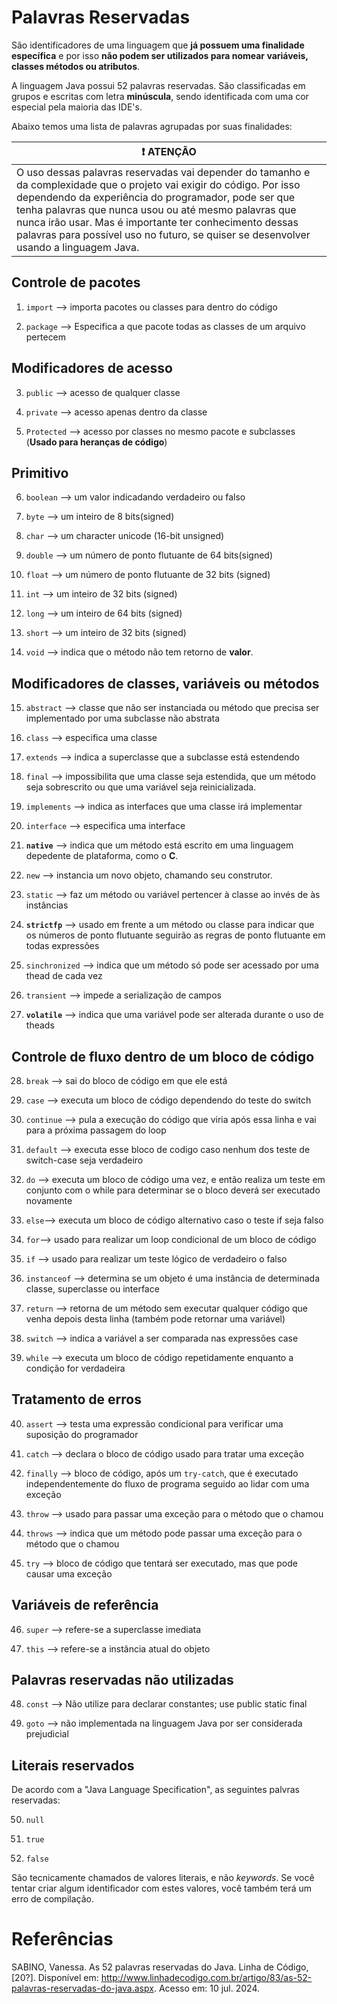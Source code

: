 # Palavras Reservadas
São identificadores de uma linguagem que **já possuem uma finalidade específica** e por isso **não podem ser utilizados para nomear variáveis, classes métodos ou atributos**.

A linguagem Java possui 52 palavras reservadas. São classificadas em grupos e escritas com letra **minúscula**, sendo identificada com uma cor especial pela maioria das IDE's.

Abaixo temos uma lista de palavras agrupadas por suas finalidades:

|❗ ATENÇÃO|
|---|
|O uso dessas palavras reservadas vai depender do tamanho e da complexidade que o projeto vai exigir do código. Por isso dependendo da experiência do programador, pode ser que tenha palavras que nunca usou ou até mesmo palavras que nunca irão usar. Mas é importante ter conhecimento dessas palavras para possível uso no futuro, se quiser se desenvolver usando a linguagem Java.|

## Controle de pacotes
1. ``import`` --> importa pacotes ou classes para dentro do código

2. ``package`` --> Especifica a que pacote todas as classes de um arquivo pertecem

## Modificadores de acesso
3. ``public`` --> acesso de qualquer classe

4. ``private`` --> acesso apenas dentro da classe

5. ``Protected`` --> acesso por classes no mesmo pacote e subclasses (**Usado para heranças de código**) 

## Primitivo

6. ``boolean`` --> um valor indicadando verdadeiro ou falso

7. ``byte`` -->  um inteiro de 8 bits(signed)

8. ``char`` --> um character unicode (16-bit unsigned)

9. ``double`` --> um número de ponto flutuante de 64 bits(signed)

10. ``float`` --> um número de ponto flutuante de 32 bits (signed)

11. ``int`` --> um inteiro de 32 bits (signed)

12. ``long`` --> um inteiro de 64 bits (signed)

13. ``short`` --> um inteiro de 32 bits (signed)

14. ``void`` --> indica que o método não tem retorno de **valor**.

## Modificadores de classes, variáveis ou métodos

15. ``abstract`` --> classe que não ser instanciada ou método que precisa ser implementado por uma subclasse não abstrata

16. ``class`` --> especifica uma classe

17. ``extends`` --> indica a superclasse que a subclasse está estendendo

18. ``final`` --> impossibilita que uma classe seja estendida, que um método seja sobrescrito ou que uma variável seja reinicializada.

19. ``implements`` --> indica as interfaces que uma classe irá implementar

20. ``interface`` --> especifica uma interface

21. **``native``** --> indica que um método está escrito em uma linguagem depedente de plataforma, como o **C**.

22. ``new`` --> instancia um novo objeto, chamando seu construtor.

23. ``static`` --> faz um método ou variável pertencer à classe ao invés de às instâncias

24. **``strictfp``** --> usado em frente a um método ou classe para indicar que os números de ponto flutuante seguirão as regras de ponto flutuante em todas expressões

25. ``sinchronized`` --> indica que um método só pode ser acessado por uma thead de cada vez

26. ``transient`` --> impede a serialização de campos

27. **``volatile``** --> indica que uma variável pode ser alterada durante o uso de theads

## Controle de fluxo dentro de um bloco de código

28. ``break`` --> sai do bloco de código em que ele está

29. ``case`` --> executa um bloco de código dependendo do teste do switch

30. ``continue`` --> pula a execução do código que viria após essa linha e vai para a próxima passagem do loop

31. ``default`` --> executa esse bloco de codigo caso nenhum dos teste de switch-case seja verdadeiro

32. ``do`` --> executa um bloco de código uma vez, e então realiza um teste em conjunto com o while para determinar se o bloco deverá ser executado novamente

33. ``else``--> executa um bloco de código alternativo caso o teste if seja falso

34. ``for``--> usado para realizar um loop condicional de um bloco de código

35. ``if`` --> usado para realizar um teste lógico de verdadeiro o falso

36. ``instanceof`` --> determina se um objeto é uma instância de determinada classe, superclasse ou interface

37. ``return`` --> retorna de um método sem executar qualquer código que venha depois desta linha (também pode retornar uma variável)

38. ``switch`` --> indica a variável a ser comparada nas expressões case

39. ``while`` --> executa um bloco de código repetidamente enquanto a condição for verdadeira

## Tratamento de erros

40. ``assert`` --> testa uma expressão condicional para verificar uma suposição do programador

41. ``catch`` --> declara o bloco de código usado para tratar uma exceção

42. ``finally`` --> bloco de código, após um ``try-catch``, que é executado independentemente do fluxo de programa seguido ao lidar com uma exceção

43. ``throw`` --> usado para passar uma exceção para o método que o chamou

44. ``throws`` --> indica que um método pode passar uma exceção para o método que o chamou

45. ``try`` -->  bloco de código que tentará ser executado, mas que pode causar uma exceção

## Variáveis de referência
46. ``super`` --> refere-se a superclasse imediata

47. ``this`` --> refere-se a instância atual do objeto

## Palavras reservadas não utilizadas
48. ``const`` --> Não utilize para declarar constantes; use public static final

49. ``goto`` --> não implementada na linguagem Java por ser considerada prejudicial

## Literais reservados
De acordo com a "Java Language Specification", as seguintes palvras reservadas: 

50. ``null``

51. ``true``

52. ``false`` 

São tecnicamente chamados de valores literais, e não *keywords*. Se você tentar criar algum identificador com estes valores, você também terá um erro de compilação.


# Referências 
SABINO, Vanessa. As 52 palavras reservadas do Java. Linha de Código, [20?]. Disponível em: http://www.linhadecodigo.com.br/artigo/83/as-52-palavras-reservadas-do-java.aspx. Acesso em: 10 jul. 2024.




